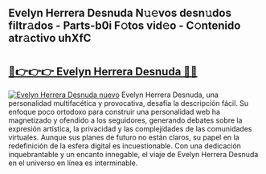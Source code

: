 ## Evelyn Herrera Desnuda N𝚞𝚎vos desn𝚞dos filtr𝚊dos - Parts-b0i F𝚘tos vid𝚎o - C𝚘ntenido atr𝚊ctivo uhXfC

# <h2><a href="http://mbcctc.tromn.icu/?c=Evelyn+Herrera+Desnuda">🔗👉👉👉 Evelyn Herrera Desnuda 🔗🔗</a></h2>

[![Evelyn Herrera Desnuda nuevo](https://i.imgur.com/pEAQMta.gif)](http://mbcctc.tromn.icu/?c=Evelyn+Herrera+Desnuda)
Evelyn Herrera Desnuda, una personalidad multifacética y provocativa, desafía la descripción fácil. Su enfoque poco ortodoxo para construir una personalidad web ha magnetizado y ofendido a los seguidores, generando debates sobre la expresión artística, la privacidad y las complejidades de las comunidades virtuales. Aunque sus planes de futuro no están claros, su papel en la redefinición de la esfera digital es incuestionable. Con una dedicación inquebrantable y un encanto innegable, el viaje de Evelyn Herrera Desnuda en el universo en línea es interminable.
